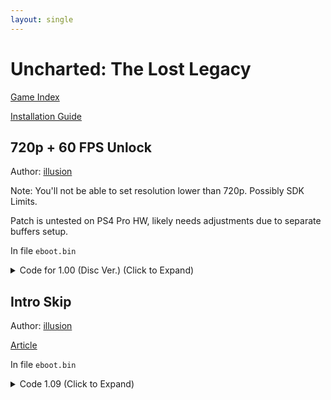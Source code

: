 ```yaml
---
layout: single
---
```


# Uncharted: The Lost Legacy

[Game Index](/patch/#ps4)

[Installation Guide](/install-instructions/)

## 720p + 60 FPS Unlock

Author: [illusion](https://twitter.com/illusion0002)

Note: You'll not be able to set resolution lower than 720p. Possibly SDK Limits. 

Patch is untested on PS4 Pro HW, likely needs adjustments due to separate buffers setup.

In file `eboot.bin`

<details>
<summary>Code for 1.00 (Disc Ver.) (Click to Expand)</summary>

{% highlight none %}
# framelock 0 (60fps unlock)

C7 83 64 30 00 00 01 00 00 00

C7 83 64 30 00 00 00 00 00 00

# triple buffering

C7 05 9A 86 C8 02 00 00 00 00

C7 05 9A 86 C8 02 01 00 00 00

# main buffer

83 3D 01 CC C4 02 00 BB 38 04 00 00 BF 80 07 00 00

83 3D 01 CC C4 02 00 BB D0 02 00 00 BF 00 05 00 00

# back buffer

49 BF 80 07 00 00 38 04 00 00

49 BF 00 05 00 00 D0 02 00 00

# front buffer

80 07 00 00 38 04 00 00 40

00 05 00 00 D0 02 00 00 40

{% endhighlight %}

</details>

## Intro Skip

Author: [illusion](https://twitter.com/illusion0002)

[Article](https://illusion0001.github.io/patches/2022/02/05/uncharted-tlou-introskips/)

In file `eboot.bin`

<details>
<summary>Code 1.09 (Click to Expand)</summary>

{% highlight yml %}
- game: "Uncharted: The Lost Legacy"
  app_ver: "01.09"
  patch_ver: "1.0"
  name: "Intro Skip"
  author: "illusion"
  note:
  arch: generic_orbis
  enabled: False
  patch_list:
        - [ bytes, 0x13278B7, "EB 4C" ]
{% endhighlight %}

</details>
